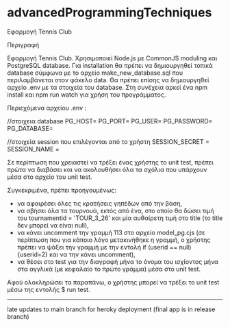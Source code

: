 # advancedProgrammingTechniques

Εφαρμογή Tennis Club

Περιγραφή 

Εφαρμογή Tennis Club. 
Χρησιμοποιεί Node.js με CommonJS moduling και PostgreSQL database. 
Για installation θα πρέπει να δημιουργηθεί τοπικά database σύμφωνα με το αρχείο make_new_database.sql που περιλαμβάνεται στον φάκελο data. Θα πρέπει επίσης να δημιουργηθεί αρχείο .env με τα στοιχεία του database. Στη συνέχεια αρκεί ένα npm install και npm run watch για χρήση του προγράμματος. 

Περιεχόμενα αρχείου .env : 

//στοιχεια database 
PG_HOST= 
PG_PORT= 
PG_USER= 
PG_PASSWORD= 
PG_DATABASE= 

//στοιχεία session που επιλέγονται από το χρήστη
SESSION_SECRET = 
SESSION_NAME = 



Σε περίπτωση που χρειαστεί να τρέξει ένας χρήστης το unit test, πρέπει πρώτα να διαβάσει και να ακολουθήσει όλα τα σχόλια που υπάρχουν μέσα στο αρχείο του unit test.

Συγκεκριμένα, πρέπει προηγουμένως:
 - να αφαιρέσει όλες τις κρατήσεις γηπέδων από την βάση,
 - να σβήσει όλα τα τουρνουά, εκτός από ένα, στο οποίο θα δώσει τιμή του tournamentid = 'TOUR_3_26' και μία αυθαίρετη τιμή στο title (το title δεν μπορεί να είναι null),
 - να κάνει uncomment την γραμμή 113 στο αρχείο model_pg.cjs (σε περίπτωση που για κάποιο λόγο μετακινήθηκε η γραμμή, ο χρήστης πρέπει να ψάξει την γραμμή με την εντολή  if (userid == null) {userid=2}  και να την κάνει uncomment),
 - να θέσει στο test για την διαγραφή μήνα το όνομα του ισχίοντος μήνα στα αγγλικά (με κεφαλαίο το πρώτο γράμμα) μέσα στο unit test.

 Αφού ολοκληρώσει τα παραπάνω, ο χρήστης μπορεί να τρέξει το unit test μέσω της εντολής  $ run test.
 
 ------
 late updates to main branch for heroky deployment (final app is in release branch)
